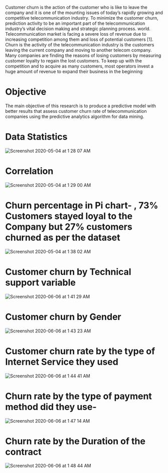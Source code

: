 Customer churn is the action of the
customer who is like to leave the company and it is one of
the mounting issues of today’s rapidly growing and
competitive telecommunication industry. To minimize the
customer churn, prediction activity to be an important part of
the telecommunication industry’s vital decision making and
strategic planning process.
 world. Telecommunication market is facing a severe loss
of revenue due to increasing competition among them and
loss of potential customers [1]. Churn is the activity of the
telecommunication industry is the customers leaving the
current company and moving to another telecom company.
Many companies are finding the reasons of losing customers
by measuring customer loyalty to regain the lost customers.
To keep up with the competition and to acquire as many
customers, most operators invest a huge amount of revenue
to expand their business in the beginning 

# Objective
The main objective of this research is to produce a
predictive model with better results that assess customer
churn rate of telecommunication companies using the
predictive analytics algorithm for data mining. 


# Data Statistics 

![Screenshot 2020-05-04 at 1 28 07 AM](https://user-images.githubusercontent.com/50583371/80924553-3e26b380-8da7-11ea-93bf-03231369eee6.png)


# Correlation

![Screenshot 2020-05-04 at 1 29 00 AM](https://user-images.githubusercontent.com/50583371/80924634-a9708580-8da7-11ea-8ca3-be444057f5f0.png)

# Churn percentage in Pi chart- , 73% Customers stayed loyal to the Company but 27% customers churned as per the dataset

![Screenshot 2020-05-04 at 1 38 02 AM](https://user-images.githubusercontent.com/50583371/80924688-0d934980-8da8-11ea-82f3-c065fb3bfdf4.png)

# Customer churn by Technical support variable

![Screenshot 2020-06-06 at 1 41 29 AM](https://user-images.githubusercontent.com/50583371/83918728-f379cc00-a796-11ea-89ea-3e81ebd7695d.png)

# Customer churn by Gender

![Screenshot 2020-06-06 at 1 43 23 AM](https://user-images.githubusercontent.com/50583371/83918882-3340b380-a797-11ea-8f4f-4c675a7c867a.png)


# Customer churn rate by the type of Internet Service they used
![Screenshot 2020-06-06 at 1 44 41 AM](https://user-images.githubusercontent.com/50583371/83918962-58cdbd00-a797-11ea-8e92-61e7ed467d2f.png)

# Churn rate by the type of payment method did they use-

![Screenshot 2020-06-06 at 1 47 14 AM](https://user-images.githubusercontent.com/50583371/83919184-b3671900-a797-11ea-8177-4ae07be58bea.png)

# Churn rate by the Duration of the contract

![Screenshot 2020-06-06 at 1 48 44 AM](https://user-images.githubusercontent.com/50583371/83919301-f1fcd380-a797-11ea-9b51-71b7a85d086f.png)


